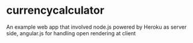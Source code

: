 # currencycalculator
An example web app that involved node.js powered by Heroku as server side,
angular.js for handling open rendering at client
